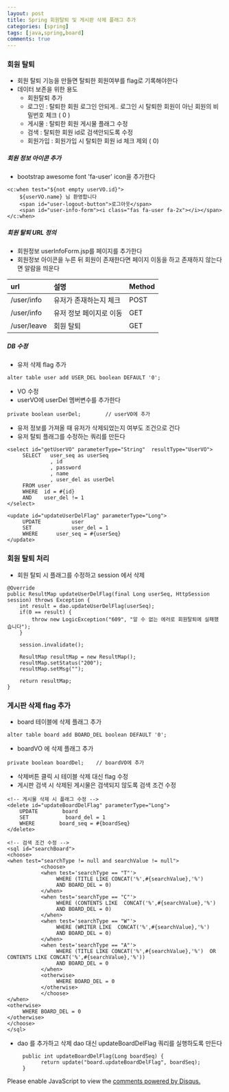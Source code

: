 ```yaml
---
layout: post
title: Spring 회원탈퇴 및 게시판 삭제 플래그 추가
categories: [spring]
tags: [java,spring,board]
comments: true
---
```

### 회원 탈퇴
- 회원 탈퇴 기능을 만들면 탈퇴한 회원여부를 flag로 기록해야한다
- 데이터 보존을 위한 용도
    - 회원탈퇴 추가
    - 로그인 : 탈퇴한 회원 로그인 안되게.. 로그인 시 탈퇴한 회원이 아닌 회원의 비밀번호 체크 ( 0 )
    - 게시물 : 탈퇴한 회원 게시물 플래그 수정
    - 검색 : 탈퇴한 회원 id로 검색안되도록 수정
    - 회원가입 : 회원가입 시 탈퇴한 회원 id 체크 제외 ( 0)

##### 회원 정보 아이콘 추가
- bootstrap awesome font 'fa-user' icon을 추가한다
~~~
<c:when test="${not empty userVO.id}">
    ${userVO.name} 님 환영합니다
    <span id="user-logout-button">로그아웃</span>
    <span id="user-info-form"><i class="fas fa-user fa-2x"></i></span>    
</c:when>
~~~

##### 회원 탈퇴 URL 정의
- 회원정보 userInfoForm.jsp를 페이지를 추가한다
- 회원정보 아이콘을 누른 뒤 회원이 존재한다면 페이지 이동을 하고 존재하지 않는다면 알람을 띄운다

|url|설명|Method|
|:----|:----|:-----|
|/user/info| 유저가 존재하는지 체크 |POST |
|/user/info| 유저 정보 페이지로 이동 | GET |
|/user/leave| 회원 탈퇴 | GET |

##### DB 수정
- 유저 삭제 flag 추가
~~~
alter table user add USER_DEL boolean DEFAULT '0';
~~~

- VO 수정
- userVO에 userDel 멤버변수를 추가한다

~~~
private boolean userDel;        // userVO에 추가
~~~
- 유저 정보를 가져올 때 유저가 삭제되었는지 여부도 조건으로 건다
- 유저 탈퇴 플래그를 수정하는 쿼리를 만든다

~~~
<select id="getUserVO" parameterType="String"  resultType="UserVO">
     SELECT   user_seq as userSeq
              , id
              , password
              , name
              , user_del as userDel
     FROM user
     WHERE  id = #{id}
     AND    user_del != 1
</select>

<update id="updateUserDelFlag" parameterType="Long">
     UPDATE          user
     SET             user_del = 1
     WHERE      user_seq = #{userSeq}
</update>  
~~~

### 회원 탈퇴 처리
- 회원 탈퇴 시 플래그를 수정하고 session 에서 삭제

~~~
@Override
public ResultMap updateUserDelFlag(final Long userSeq, HttpSession session) throws Exception {
    int result = dao.updateUserDelFlag(userSeq);
    if(0 == result) {
        throw new LogicException("609", "알 수 없는 에러로 회원탈퇴에 실패했습니다");    
    }
    
    session.invalidate();
    
    ResultMap resultMap = new ResultMap();
    resultMap.setStatus("200");
    resultMap.setMsg("");    
    
    return resultMap;
}
~~~

### 게시판 삭제 flag 추가

- board 테이블에 삭제 플래그 추가
~~~
alter table board add BOARD_DEL boolean DEFAULT '0';
~~~
- boardVO 에 삭제 플래그 추가

~~~
private boolean boardDel;    // boardVO에 추가
~~~

- 삭제버튼 클릭 시 테이블 삭제 대신 flag 수정
- 게시판 검색 시 삭제된 게시물은 검색되지 않도록 검색 조건 수정

~~~
<!-- 게시물 삭제 시 플래그 수정 -->
<delete id="updateBoardDelFlag" parameterType="Long">
    UPDATE        board
    SET            board_del = 1
    WHERE        board_seq = #{boardSeq}
</delete>

<!-- 검색 조건 수정 -->
<sql id="searchBoard">
<choose>
<when test="searchType != null and searchValue != null">
           <choose>
           <when test='searchType == "T"'>
                WHERE (TITLE LIKE CONCAT('%',#{searchValue},'%')
                AND BOARD_DEL = 0)
           </when>
           <when test='searchType == "C"'>
                WHERE (CONTENTS LIKE  CONCAT('%',#{searchValue},'%')
                AND BOARD_DEL = 0)
           </when>
           <when test='searchType == "W"'>
                WHERE (WRITER LIKE  CONCAT('%',#{searchValue},'%')
                AND BOARD_DEL = 0)
           </when>
           <when test='searchType == "A"'>
                WHERE (TITLE LIKE CONCAT('%',#{searchValue},'%')  OR CONTENTS LIKE CONCAT('%',#{searchValue},'%'))
                AND BOARD_DEL = 0
           </when>
           <otherwise>
                WHERE BOARD_DEL = 0
           </otherwise>
           </choose>
</when>
<otherwise>
     WHERE BOARD_DEL = 0
</otherwise>
</choose>
</sql>

~~~

- dao 를 추가하고 삭제 dao 대신 updateBoardDelFlag 쿼리를 실행하도록 만든다
~~~
     public int updateBoardDelFlag(Long boardSeq) {
           return update("board.updateBoardDelFlag", boardSeq);
     }
~~~

<div id="disqus_thread"></div>
<script>

/**
*  RECOMMENDED CONFIGURATION VARIA*BLES: EDIT AND UNCOMMENT THE SECTION BELOW TO INSERT DYNAMIC VALUES FROM YOUR PLATFORM OR CMS.
*  LEARN WHY DEFINING THESE VARIABLES IS IMPORTANT: https://disqus.com/admin/universalcode/#configuration-variables*/
/*
var disqus_config = function () {
this.page.url = PAGE_URL;  // Replace PAGE_URL with your page's canonical URL variable
this.page.identifier = PAGE_IDENTIFIER; // Replace PAGE_IDENTIFIER with your page's unique identifier variable
};
*/
(function() { // DON'T EDIT BELOW THIS LINE
var d = document, s = d.createElement('script');
s.src = 'https://parkwonhui.disqus.com/embed.js';
s.setAttribute('data-timestamp', +new Date());
(d.head || d.body).appendChild(s);
})();
</script>
<noscript>Please enable JavaScript to view the <a href="https://disqus.com/?ref_noscript">comments powered by Disqus.</a></noscript>